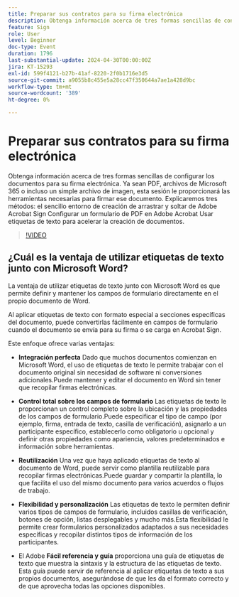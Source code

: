 ```yaml
---
title: Preparar sus contratos para su firma electrónica
description: Obtenga información acerca de tres formas sencillas de configurar los documentos para su firma electrónica.
feature: Sign
role: User
level: Beginner
doc-type: Event
duration: 1796
last-substantial-update: 2024-04-30T00:00:00Z
jira: KT-15293
exl-id: 599f4121-b27b-41af-8220-2f0b1716e3d5
source-git-commit: a9055b8c455e5a28cc47f350644a7ae1a428d9bc
workflow-type: tm+mt
source-wordcount: '389'
ht-degree: 0%

---
```


# Preparar sus contratos para su firma electrónica

Obtenga información acerca de tres formas sencillas de configurar los documentos para su firma electrónica. Ya sean PDF, archivos de Microsoft 365 o incluso un simple archivo de imagen, esta sesión le proporcionará las herramientas necesarias para firmar ese documento. Explicaremos tres métodos: el sencillo entorno de creación de arrastrar y soltar de Adobe Acrobat Sign Configurar un formulario de PDF en Adobe Acrobat Usar etiquetas de texto para acelerar la creación de documentos.

>[!VIDEO](https://video.tv.adobe.com/v/3428184/?learn=on)

## ¿Cuál es la ventaja de utilizar etiquetas de texto junto con Microsoft Word?

La ventaja de utilizar etiquetas de texto junto con Microsoft Word es que permite definir y mantener los campos de formulario directamente en el propio documento de Word.

Al aplicar etiquetas de texto con formato especial a secciones específicas del documento, puede convertirlas fácilmente en campos de formulario cuando el documento se envía para su firma o se carga en Acrobat Sign.

Este enfoque ofrece varias ventajas:

* **Integración perfecta** Dado que muchos documentos comienzan en Microsoft Word, el uso de etiquetas de texto le permite trabajar con el documento original sin necesidad de software ni conversiones adicionales.Puede mantener y editar el documento en Word sin tener que recopilar firmas electrónicas.

* **Control total sobre los campos de formulario** Las etiquetas de texto le proporcionan un control completo sobre la ubicación y las propiedades de los campos de formulario.Puede especificar el tipo de campo (por ejemplo, firma, entrada de texto, casilla de verificación), asignarlo a un participante específico, establecerlo como obligatorio u opcional y definir otras propiedades como apariencia, valores predeterminados e información sobre herramientas.

* **Reutilización** Una vez que haya aplicado etiquetas de texto al documento de Word, puede servir como plantilla reutilizable para recopilar firmas electrónicas.Puede guardar y compartir la plantilla, lo que facilita el uso del mismo documento para varios acuerdos o flujos de trabajo.

* **Flexibilidad y personalización** Las etiquetas de texto le permiten definir varios tipos de campos de formulario, incluidos casillas de verificación, botones de opción, listas desplegables y mucho más.Esta flexibilidad le permite crear formularios personalizados adaptados a sus necesidades específicas y recopilar distintos tipos de información de los participantes.

* El Adobe **Fácil referencia y guía** proporciona una guía de etiquetas de texto que muestra la sintaxis y la estructura de las etiquetas de texto. Esta guía puede servir de referencia al aplicar etiquetas de texto a sus propios documentos, asegurándose de que les da el formato correcto y de que aprovecha todas las opciones disponibles.
